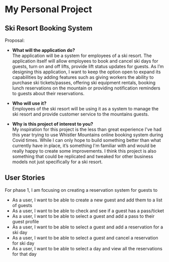 # My Personal Project

## Ski Resort Booking System

Proposal:

- **What will the application do?**  
  The application will be a system for employees of a ski resort. The application itself will allow employees to book
  and cancel ski days for guests, turn on and off lifts, provide lift status updates for guests.  As I’m designing this
  application, I want to keep the option open to expand its capabilities by adding features such as giving workers the
  ability to purchase ski tickets/passes, offering ski equipment rentals, booking lunch reservations on the mountain or
  providing notification reminders to guests about their reservations.


- **Who will use it?**  
  Employees of the ski resort will be using it as a system to manage the ski resort and provide customer service to the
  mountains guests.


- **Why is this project of interest to you?**  
  My inspiration for this project is the less than great experience I've had this year trying to use Whistler Mountains
  online booking system during Covid times. While I can only hope to build something better than what currently have in
  place, it’s something I'm familiar with and would be really happy to create some improvements.  I think this project
  is also something that could be replicated and tweaked for other business models not just specifically for a ski
  resort.
 
  
## User Stories

For phase 1, I am focusing on creating a reservation system for guests to 

- As a user, I want to be able to create a new guest and add them to a list of guests
- As a user, I want to be able to check and see if a guest has a pass/ticket 
- As a user, I want to be able to select a guest and add a pass to their guest profile
- As a user, I want to be able to select a guest and add a reservation for a ski day
- As a user, I want to be able to select a guest and cancel a reservation for ski day
- As a user, I want to be able to select a day and view all the reservations for that day




